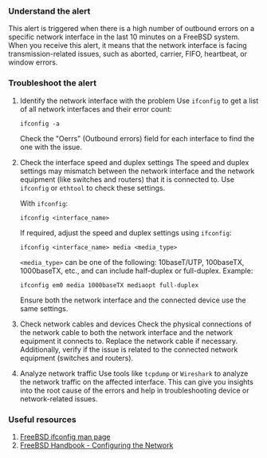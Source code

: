 ### Understand the alert

This alert is triggered when there is a high number of outbound errors on a specific network interface in the last 10 minutes on a FreeBSD system. When you receive this alert, it means that the network interface is facing transmission-related issues, such as aborted, carrier, FIFO, heartbeat, or window errors.

### Troubleshoot the alert

1. Identify the network interface with the problem
   Use `ifconfig` to get a list of all network interfaces and their error count:
   ```
   ifconfig -a
   ```
   Check the "Oerrs" (Outbound errors) field for each interface to find the one with the issue.

2. Check the interface speed and duplex settings
   The speed and duplex settings may mismatch between the network interface and the network equipment (like switches and routers) that it is connected to. Use `ifconfig` or `ethtool` to check these settings.

   With `ifconfig`:
   ```
   ifconfig <interface_name>
   ```

   If required, adjust the speed and duplex settings using `ifconfig`:
   ```
   ifconfig <interface_name> media <media_type>
   ```
   `<media_type>` can be one of the following: 10baseT/UTP, 100baseTX, 1000baseTX, etc., and can include half-duplex or full-duplex.
   Example:
   ```
   ifconfig em0 media 1000baseTX mediaopt full-duplex
   ```
   Ensure both the network interface and the connected device use the same settings.

3. Check network cables and devices
   Check the physical connections of the network cable to both the network interface and the network equipment it connects to. Replace the network cable if necessary. Additionally, verify if the issue is related to the connected network equipment (switches and routers).

4. Analyze network traffic
   Use tools like `tcpdump` or `Wireshark` to analyze the network traffic on the affected interface. This can give you insights into the root cause of the errors and help in troubleshooting device or network-related issues.

### Useful resources

1. [FreeBSD ifconfig man page](https://www.freebsd.org/cgi/man.cgi?ifconfig(8))
2. [FreeBSD Handbook - Configuring the Network](https://www.freebsd.org/doc/handbook/config-network-setup.html)
